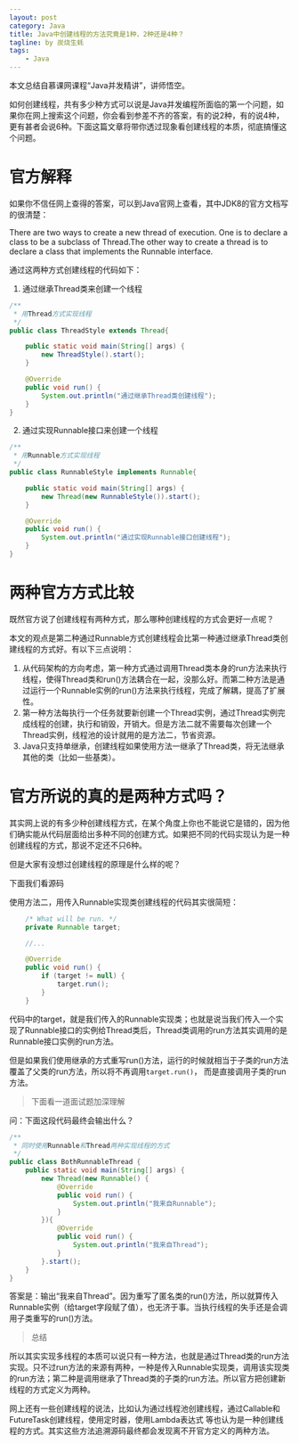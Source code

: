 ```yaml
---
layout: post
category: Java
title: Java中创建线程的方法究竟是1种，2种还是4种？
tagline: by 炭烧生蚝
tags:
    - Java
---
```


本文总结自慕课网课程“Java并发精讲”，讲师悟空。

如何创建线程，共有多少种方式可以说是Java并发编程所面临的第一个问题，如果你在网上搜索这个问题，你会看到参差不齐的答案，有的说2种，有的说4种，更有甚者会说6种。下面这篇文章将带你透过现象看创建线程的本质，彻底搞懂这个问题。

<!--more-->

# 官方解释

如果你不信任网上查得的答案，可以到Java官网上查看，其中JDK8的官方文档写的很清楚：

There are two ways to create a new thread of execution. One is to declare a class to be a subclass of Thread.The other way to create a thread is to declare a class that implements the Runnable interface.

通过这两种方式创建线程的代码如下：

1. 通过继承Thread类来创建一个线程

```java
/**
 * 用Thread方式实现线程
 */
public class ThreadStyle extends Thread{

    public static void main(String[] args) {
        new ThreadStyle().start();
    }

    @Override
    public void run() {
        System.out.println("通过继承Thread类创建线程");
    }
}
```

2. 通过实现Runnable接口来创建一个线程

```java
/**
 * 用Runnable方式实现线程
 */
public class RunnableStyle implements Runnable{

    public static void main(String[] args) {
        new Thread(new RunnableStyle()).start();
    }

    @Override
    public void run() {
        System.out.println("通过实现Runnable接口创建线程");
    }
}
```

# 两种官方方式比较

既然官方说了创建线程有两种方式，那么哪种创建线程的方式会更好一点呢？

本文的观点是第二种通过Runnable方式创建线程会比第一种通过继承Thread类创建线程的方式好。有以下三点说明：

1. 从代码架构的方向考虑，第一种方式通过调用Thread类本身的run方法来执行线程，使得Thread类和run()方法耦合在一起，没那么好。而第二种方法是通过运行一个Runnable实例的run()方法来执行线程，完成了解耦，提高了扩展性。
2. 第一种方法每执行一个任务就要新创建一个Thread实例，通过Thread实例完成线程的创建，执行和销毁，开销大。但是方法二就不需要每次创建一个Thread实例，线程池的设计就用的是方法二，节省资源。
3. Java只支持单继承，创建线程如果使用方法一继承了Thread类，将无法继承其他的类（比如一些基类）。

#  官方所说的真的是两种方式吗？

其实网上说的有多少种创建线程方式，在某个角度上你也不能说它是错的，因为他们确实能从代码层面给出多种不同的创建方式。如果把不同的代码实现认为是一种创建线程的方式，那说不定还不只6种。

但是大家有没想过创建线程的原理是什么样的呢？

下面我们看源码

使用方法二，用传入Runnable实现类创建线程的代码其实很简短：

```java
    /* What will be run. */
    private Runnable target;

    //...

    @Override
    public void run() {
        if (target != null) {
            target.run();
        }
    }
```

代码中的target，就是我们传入的Runnable实现类；也就是说当我们传入一个实现了Runnable接口的实例给Thread类后，Thread类调用的run方法其实调用的是Runnable接口实例的run方法。

但是如果我们使用继承的方式重写run()方法，运行的时候就相当于子类的run方法覆盖了父类的run方法，所以将不再调用`target.run()`，
而是直接调用子类的run方法。

> 下面看一道面试题加深理解

问：下面这段代码最终会输出什么？

```java
/**
 * 同时使用Runnable和Thread两种实现线程的方式
 */
public class BothRunnableThread {
    public static void main(String[] args) {
        new Thread(new Runnable() {
            @Override
            public void run() {
                System.out.println("我来自Runnable");
            }
        }){
            @Override
            public void run() {
                System.out.println("我来自Thread");
            }
        }.start();
    }
}
```

答案是：输出“我来自Thread”。因为重写了匿名类的run()方法，所以就算传入Runnable实例（给target字段赋了值），也无济于事。当执行线程的失手还是会调用子类重写的run()方法。

> 总结

所以其实实现多线程的本质可以说只有一种方法，也就是通过Thread类的run方法实现。只不过run方法的来源有两种，一种是传入Runnable实现类，调用该实现类的run方法；第二种是调用继承了Thread类的子类的run方法。所以官方把创建新线程的方式定义为两种。

网上还有一些创建线程的说法，比如认为通过线程池创建线程，通过Callable和FutureTask创建线程，使用定时器，使用Lambda表达式 等也认为是一种创建线程的方式。其实这些方法追溯源码最终都会发现离不开官方定义的两种方法。